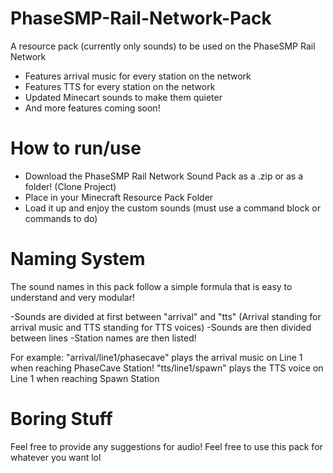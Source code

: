 # PhaseSMP-Rail-Network-Pack
A resource pack (currently only sounds) to be used on the PhaseSMP Rail Network

- Features arrival music for every station on the network
- Features TTS for every station on the network
- Updated Minecart sounds to make them quieter
- And more features coming soon!

# How to run/use

- Download the PhaseSMP Rail Network Sound Pack as a .zip or as a folder! (Clone Project)
- Place in your Minecraft Resource Pack Folder
- Load it up and enjoy the custom sounds (must use a command block or commands to do)

# Naming System
The sound names in this pack follow a simple formula that is easy to understand and very modular!

-Sounds are divided at first between "arrival" and "tts" (Arrival standing for arrival music and TTS standing for TTS voices)
-Sounds are then divided between lines
-Station names are then listed!

For example:
"arrival/line1/phasecave" plays the arrival music on Line 1 when reaching PhaseCave Station!
"tts/line1/spawn" plays the TTS voice on Line 1 when reaching Spawn Station

# Boring Stuff

Feel free to provide any suggestions for audio!
Feel free to use this pack for whatever you want lol
